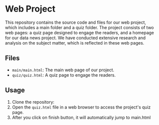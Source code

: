 # Web Project

This repository contains the source code and files for our web project, which includes a main folder and a quiz folder. The project consists of two web pages: a quiz page designed to engage the readers, and a homepage for our data news project. We have conducted extensive research and analysis on the subject matter, which is reflected in these web pages.

## Files

- `main/main.html`: The main web page of our project.
- `quiz/quiz.html`: A quiz page to engage the readers.

## Usage

1. Clone the repository:
2. Open the `quiz.html` file in a web browser to access the project's quiz page.
3. After you click on finish button, it will automatically jump to main.html
